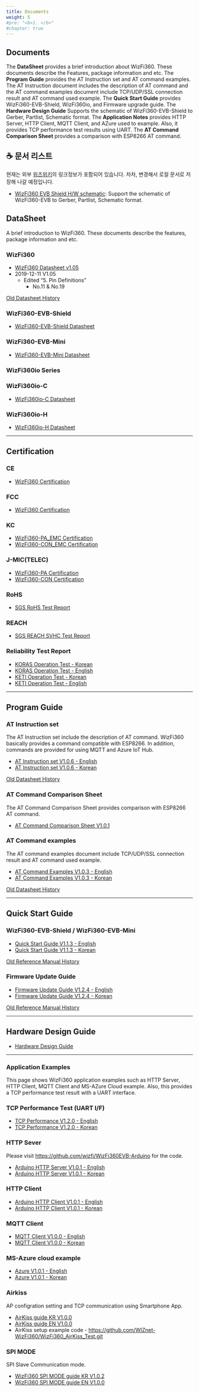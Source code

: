 ```yaml
---
title: Documents
weight: 5
#pre: "<b>1. </b>"
#chapter: true
---
```


## Documents

The **DataSheet** provides a brief introduction about WizFi360. These documents describe the Features, package information and etc.
The **Program Guide** provides the AT Instruction set and AT command examples. The AT Instruction document includes the description of AT command and the AT command examples document include TCP/UDP/SSL connection result and AT command used example.
The **Quick Start Guide** provides WizFi360-EVB-Shield, WizFi360io, and Firmware upgrade guide.
The **Hardware Design Guide** Supports the schematic of WizFi360-EVB-Shield to Gerber, Partlist, Schematic format.
The **Application Notes** provides HTTP Server, HTTP Client, MQTT Client, and AZure used to example.
Also, it provides TCP performance test results using UART.
The **AT Command Comparison Sheet** provides a comparison with ESP8266 AT command.

## ☕ 문서 리스트

현재는 외부 [위즈위키](https://wizwiki.net/)의 링크정보가 포함되어 있습니다.
차차, 변경해서 로컬 문서로 저장해 나갈 예정입니다.
-   [WizFi360 EVB Shield H/W schematic](https://github.com/Wiznet/Hardware-Files-of-WIZnet/tree/master/07_WizFi_Module/WizFi360-EVB-Shield): Support the schematic of WizFi360-EVB to Gerber, Partlist, Schematic format.

## **DataSheet**

A brief introduction to WizFi360. These documents describe the features, package information and etc.

### **WizFi360**

-   [WizFi360 Datasheet v1.05](/images/products/wizfi360/wizfi360ds/wizfi360_ds_v105_en.pdf)
-   2019-12-11 V1.05
    -   Edited “5. Pin Definitions”
        -   No.11 & No.19

[Old Datasheet History](/images/products/wizfi360/wizfi360ds/start#folded_1)

### **WizFi360-EVB-Shield**

-   [WizFi360-EVB-Shield Datasheet](/images/products/wizfi360/wizfi360ds/wizfi360-evb-shield_ds_112_en.pdf)

### **WizFi360-EVB-Mini**

-   [WizFi360-EVB-Mini Datasheet](/images/products/wizfi360/wizfi360ds/wizfi360-evb-mini_ds_100_en.pdf)

### **WizFi360io Series**

### **WizFi360io-C**

-   [WizFi360io-C Datasheet](/images/products/wizfi360/wizfi360ds/wizfi360io-c_ds_102_en.pdf)

### **WizFi360io-H**

-   [WizFi360io-H Datasheet](/images/products/wizfi360/wizfi360ds/wizfi360io-h_ds_101_en.pdf)

* * *

## **Certification**

### **CE**

-   [WizFi360 Certification](/images/products/wizfi360/wizfi360ds/emc104756_red_evaluation.pdf)

### **FCC**

-   [WizFi360 Certification](/images/products/wizfi360/wizfi360ds/certificate_sts1906023e_fcc_sdoc_cer.pdf)

### **KC**

-   [WizFi360-PA_EMC Certification](/images/products/wizfi360/wizfi360ds/%EC%9D%B8%EC%A6%9D%EC%84%9C_wizfi360-pa_emc_%ED%8C%8C%EC%83%9D%EC%B6%94%EA%B0%80.pdf)
-   [WizFi360-CON_EMC Certification](/images/products/wizfi360/wizfi360ds/%EC%9D%B8%EC%A6%9D%EC%84%9C_wizfi360-con_emc_%EC%95%88%ED%85%8C%EB%82%98_%EC%B6%94%EA%B0%80.pdf)

### **J-MIC(TELEC)**

-   [WizFi360-PA Certification](/images/products/wizfi360/wizfi360ds/certificate_022-190204_wizfi360-pa_20191111.pdf)
-   [WizFi360-CON Certification](/images/products/wizfi360/wizfi360ds/certificate_022-190205_wizfi360-con_20191111.pdf)

### **RoHS**

-   [SGS RoHS Test Report](/images/products/wizfi360/wizfi360ds/rohs_ayn19-14878201_4000_4920_ayaa19-57264.pdf)

### **REACH**

-   [SGS REACH SVHC Test Report](/images/products/wizfi360/wizfi360ds/svhc_%EC%8B%9C%ED%97%98_%EC%84%B1%EC%A0%81%EC%84%9C_ayn19-156716_4000_4920_ayaa19-59688.pdf)

### **Reliability Test Report**

-   [KORAS Operation Test - Korean](/images/products/wizfi360/wizfi360ds/2019-0004k_wizfi360pa_koras_%EB%8F%99%EC%9E%91_%EC%8B%9C%ED%97%98%EC%84%B1%EC%A0%81%EC%84%9C_60068-2-1_2-2_2-14_%ED%95%9C%EA%B8%80.pdf)
-   [KORAS Operation Test - English](/images/products/wizfi360/wizfi360ds/2019-0005k_wizfi360pa_koras_operation_test_report_60068-2-1_2-2_2-14_en.pdf)
-   [KETI Operation Test - Korean](/images/products/wizfi360/wizfi360ds/2019-0478f_wizfi360pa_%EB%8F%99%EC%9E%91_%EC%8B%9C%ED%97%98%EC%84%B1%EC%A0%81%EC%84%9C_%EC%A0%80%EC%98%A8_%EA%B3%A0%EC%98%A8_%EC%98%A8%EC%8A%B5%EB%8F%84_%EC%98%A8%EC%8A%B5%EB%8F%84%EC%82%AC%EC%9D%B4%ED%81%B4_%EC%98%A8%EB%8F%84%EB%B3%80%ED%99%94_%ED%95%9C%EA%B8%80.pdf)
-   [KETI Operation Test - English](/images/products/wizfi360/wizfi360ds/2019-0479f_wizfi360pa_operation_test_report_reliability_test_en.pdf)

* * *

## **Program Guide**

### **AT Instruction set**

The AT Instruction set include the description of AT command. WizFi360 basically provides a command compatible with ESP8266. In addition, commands are provided for using MQTT and Azure IoT Hub.

-   [AT Instruction set V1.0.6 - English](/images/products/wizfi360/wizfi360ds/wizfi360_atset_v106e.pdf)
-   [AT Instruction set V1.0.6 - Korean](/images/products/wizfi360/wizfi360ds/wizfi360_atset_v106k.pdf)

[Old Datasheet History](/images/products/wizfi360/wizfi360ds/start#folded_2)

### **AT Command Comparison Sheet**

The AT Command Comparison Sheet provides comparison with ESP8266 AT command.

-   [AT Command Comparison Sheet V1.0.1](/images/products/wizfi360/wizfi360ds/wizfi360_atcp_v101.pdf)

### **AT Command examples**

The AT command examples document include TCP/UDP/SSL connection result and AT command used example.

-   [AT Command Examples V1.0.3 - English](/images/products/wizfi360/wizfi360ds/wizfi360atcomex_v103e.pdf)
-   [AT Command Examples V1.0.3 - Korean](/images/products/wizfi360/wizfi360ds/wizfi360atcomex_v103k.pdf)

[Old Datasheet History](/images/products/wizfi360/wizfi360ds/start#folded_3)

* * *

## **Quick Start Guide**

### **WizFi360-EVB-Shield / WizFi360-EVB-Mini**

-   [Quick Start Guide V1.1.3 - English](/images/products/wizfi360/wizfi360ds/wizfi360qs_v113e.pdf)
-   [Quick Start Guide V1.1.3 - Korean](/images/products/wizfi360/wizfi360ds/wizfi360qs_v113k.pdf)

[Old Reference Manual History](/images/products/wizfi360/wizfi360ds/start#folded_4)

### **Firmware Update Guide**

-   [Firmware Update Guide V1.2.4 - English](/images/products/wizfi360/wizfi360ds/wizfi360fug_v124e.pdf)
-   [Firmware Update Guide V1.2.4 - Korean](/images/products/wizfi360/wizfi360ds/wizfi360fug_v124k.pdf)

[Old Reference Manual History](/images/products/wizfi360/wizfi360ds/start#folded_5)

* * *

## **Hardware Design Guide**

-   [Hardware Design Guide](/images/products/wizfi360/wizfi360ds/wizfi360_hardware_design_guide_v103_en.pdf)

* * *

### **Application Examples**

This page shows WizFi360 application examples such as HTTP Server, HTTP Client, MQTT Client and MS-AZure Cloud example. Also, this provides a TCP performance test result with a UART interface.

### **TCP Performance Test (UART I/F)**

-   [TCP Performance V1.2.0 - English](/images/products/wizfi360/wizfi360ds/wizfi360tp_v120e.pdf)
-   [TCP Performance V1.2.0 - Korean](/images/products/wizfi360/wizfi360ds/wizfi360tp_v120k.pdf)

### **HTTP Sever**

Please visit <https://github.com/wizfi/WizFi360EVB-Arduino> for the code.

-   [Arduino HTTP Server V1.0.1 - English](/images/products/wizfi360/wizfi360ds/wizfi360_an_hs_v101e.pdf)
-   [Arduino HTTP Server V1.0.1 - Korean](/images/products/wizfi360/wizfi360ds/wizfi360_an_hs_v101k.pdf)

### **HTTP Client**

-   [Arduino HTTP Client V1.0.1 - English](/images/products/wizfi360/wizfi360ds/wizfi360_an_hc_v101e.pdf)
-   [Arduino HTTP Client V1.0.1 - Korean](/images/products/wizfi360/wizfi360ds/wizfi360_an_hc_v101k.pdf)

### **MQTT Client**

-   [MQTT Client V1.0.0 - English](/images/products/wizfi360/wizfi360ds/wizfi360_an_mqtt_e.pdf)
-   [MQTT Client V1.0.0 - Korean](/images/products/wizfi360/wizfi360ds/wizfi360_an_mqtt_k.pdf)

### **MS-Azure cloud example**

-   [Azure V1.0.1 - English](/images/products/wizfi360/wizfi360app/wizfi360_an_azure_v101_e.pdf)
-   [Azure V1.0.1 - Korean](/images/products/wizfi360/wizfi360app/wizfi360_an_azure_v101_k.pdf)

### **Airkiss**

AP configration setting and TCP communication using Smartphone App.

-   [AirKiss guide KR V1.0.0](/images/products/wizfi360/wizfi360ds/wizfi360_airkiss.pdf)
-   [AirKiss guide EN V1.0.0](/images/products/wizfi360/wizfi360ds/wizfi360_airkiss_en.pdf)
-   AirKiss setup example code - <https://github.com/WIZnet-WizFi360/WizFi360_AirKiss_Test.git>

### **SPI MODE**

SPI Slave Communication mode.

-   [WizFi360 SPI MODE guide KR V1.0.2](/images/products/wizfi360/wizfi360app/wizfi360_an_spi_k_102.pdf)
-   [WizFi360 SPI MODE guide EN V1.0.0](/images/products/wizfi360/wizfi360app/wizfi360_an_spi_e_100.pdf)
